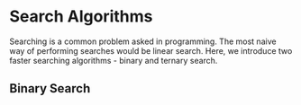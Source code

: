 # Search Algorithms
Searching is a common problem asked in programming. The most naive way of performing searches would be linear search. Here, we introduce two faster searching algorithms - binary and ternary search.

## Binary Search
